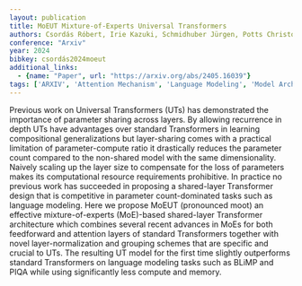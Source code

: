 ```yaml
---
layout: publication
title: MoEUT Mixture-of-Experts Universal Transformers
authors: Csordás Róbert, Irie Kazuki, Schmidhuber Jürgen, Potts Christopher, Manning Christopher D.
conference: "Arxiv"
year: 2024
bibkey: csordás2024moeut
additional_links:
  - {name: "Paper", url: "https://arxiv.org/abs/2405.16039"}
tags: ['ARXIV', 'Attention Mechanism', 'Language Modeling', 'Model Architecture', 'Pretraining Methods', 'Transformer']
---
```

Previous work on Universal Transformers (UTs) has demonstrated the importance of parameter sharing across layers. By allowing recurrence in depth UTs have advantages over standard Transformers in learning compositional generalizations but layer-sharing comes with a practical limitation of parameter-compute ratio it drastically reduces the parameter count compared to the non-shared model with the same dimensionality. Naively scaling up the layer size to compensate for the loss of parameters makes its computational resource requirements prohibitive. In practice no previous work has succeeded in proposing a shared-layer Transformer design that is competitive in parameter count-dominated tasks such as language modeling. Here we propose MoEUT (pronounced moot) an effective mixture-of-experts (MoE)-based shared-layer Transformer architecture which combines several recent advances in MoEs for both feedforward and attention layers of standard Transformers together with novel layer-normalization and grouping schemes that are specific and crucial to UTs. The resulting UT model for the first time slightly outperforms standard Transformers on language modeling tasks such as BLiMP and PIQA while using significantly less compute and memory.
